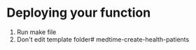 # Deploying your function

1. Run make file
2. Don't edit template folder# medtime-create-health-patients
